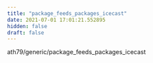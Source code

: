 ```yaml
---
title: "package_feeds_packages_icecast"
date: 2021-07-01 17:01:21.552895
hidden: false
draft: false
---
```


ath79/generic/package_feeds_packages_icecast

